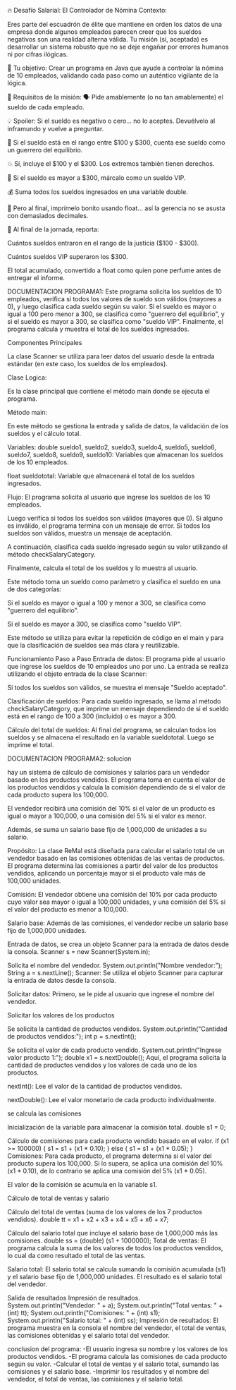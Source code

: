 🔥 Desafío Salarial: El Controlador de Nómina
Contexto:

Eres parte del escuadrón de élite que mantiene en orden los datos de una empresa donde algunos empleados parecen creer que los sueldos negativos son una realidad alterna válida. Tu misión (sí, aceptada) es desarrollar un sistema robusto que no se deje engañar por errores humanos ni por cifras ilógicas.

🎯 Tu objetivo:
Crear un programa en Java que ayude a controlar la nómina de 10 empleados, validando cada paso como un auténtico vigilante de la lógica.


🧠 Requisitos de la misión:
🗣️ Pide amablemente (o no tan amablemente) el sueldo de cada empleado.

💡 Spoiler: Si el sueldo es negativo o cero... no lo aceptes. Devuélvelo al inframundo y vuelve a preguntar.

🧮 Si el sueldo está en el rango entre $100 y $300, cuenta ese sueldo como un guerrero del equilibrio.

💥 Sí, incluye el $100 y el $300. Los extremos también tienen derechos.

🚀 Si el sueldo es mayor a $300, márcalo como un sueldo VIP.

💰 Suma todos los sueldos ingresados en una variable double.

🎨 Pero al final, imprímelo bonito usando float... así la gerencia no se asusta con demasiados decimales.

🧾 Al final de la jornada, reporta:

Cuántos sueldos entraron en el rango de la justicia ($100 - $300).

Cuántos sueldos VIP superaron los $300.

El total acumulado, convertido a float como quien pone perfume antes de entregar el informe.

DOCUMENTACION PROGRAMA1:
Este programa solicita los sueldos de 10 empleados, verifica si todos los valores de sueldo son válidos (mayores a 0), y luego clasifica cada sueldo según su valor. Si el sueldo es mayor o igual a 100 pero menor a 300, se clasifica como "guerrero del equilibrio", y si el sueldo es mayor a 300, se clasifica como "sueldo VIP". Finalmente, el programa calcula y muestra el total de los sueldos ingresados.

Componentes Principales



La clase Scanner se utiliza para leer datos del usuario desde la entrada estándar (en este caso, los sueldos de los empleados).

Clase Logica:

Es la clase principal que contiene el método main donde se ejecuta el programa.

Método main:

En este método se gestiona la entrada y salida de datos, la validación de los sueldos y el cálculo total.

Variables:
double sueldo1, sueldo2, sueldo3, sueldo4, sueldo5, sueldo6, sueldo7, sueldo8, sueldo9, sueldo10: Variables que almacenan los sueldos de los 10 empleados.

float sueldototal: Variable que almacenará el total de los sueldos ingresados.

Flujo:
El programa solicita al usuario que ingrese los sueldos de los 10 empleados.

Luego verifica si todos los sueldos son válidos (mayores que 0). Si alguno es inválido, el programa termina con un mensaje de error. Si todos los sueldos son válidos, muestra un mensaje de aceptación.

A continuación, clasifica cada sueldo ingresado según su valor utilizando el método checkSalaryCategory.

Finalmente, calcula el total de los sueldos y lo muestra al usuario.



Este método toma un sueldo como parámetro y clasifica el sueldo en una de dos categorías:

Si el sueldo es mayor o igual a 100 y menor a 300, se clasifica como "guerrero del equilibrio".

Si el sueldo es mayor a 300, se clasifica como "sueldo VIP".

Este método se utiliza para evitar la repetición de código en el main y para que la clasificación de sueldos sea más clara y reutilizable.


Funcionamiento Paso a Paso
Entrada de datos: El programa pide al usuario que ingrese los sueldos de 10 empleados uno por uno. La entrada se realiza utilizando el objeto entrada de la clase Scanner:


Si todos los sueldos son válidos, se muestra el mensaje "Sueldo aceptado".

Clasificación de sueldos: Para cada sueldo ingresado, se llama al método checkSalaryCategory, que imprime un mensaje dependiendo de si el sueldo está en el rango de 100 a 300 (incluido) o es mayor a 300.

Cálculo del total de sueldos: Al final del programa, se calculan todos los sueldos y se almacena el resultado en la variable sueldototal. Luego se imprime el total.



DOCUMENTACION PROGRAMA2:
 solucion


  hay un  sistema de cálculo de comisiones y salarios para un vendedor basado en los productos vendidos. El programa toma en cuenta el valor de los productos vendidos y calcula la comisión
  dependiendo de si el valor de cada producto supera los 100,000.
 
  El vendedor recibirá una comisión del 10% si el valor de un producto es igual o mayor a 100,000, o una comisión del 5% si el valor es menor.
  
  Además, se suma un salario base fijo de 1,000,000 de unidades a su salario.

  Propósito: La clase ReMal está diseñada para calcular el salario total de un vendedor basado en las comisiones obtenidas de las ventas de productos. El programa determina las comisiones a partir del valor de los productos vendidos, aplicando un porcentaje mayor si el producto vale más de 100,000 unidades.

  Comisión: El vendedor obtiene una comisión del 10% por cada producto cuyo valor sea mayor o igual a 100,000 unidades, y una comisión del 5% si el valor del producto es menor a 100,000.

  Salario base: Además de las comisiones, el vendedor recibe un salario base fijo de 1,000,000 unidades.


 Entrada de datos, se crea un objeto Scanner para la entrada de datos desde la consola.
 Scanner s = new Scanner(System.in);

 Solicita el nombre del vendedor.
 System.out.println("Nombre vendedor:");
 String a = s.nextLine();
 Scanner: Se utiliza el objeto Scanner para capturar la entrada de datos desde la consola.

 Solicitar datos: Primero, se le pide al usuario que ingrese el nombre del vendedor.

 Solicitar los valores de los productos

 Se solicita la cantidad de productos vendidos.
 System.out.println("Cantidad de productos vendidos:");
 int p = s.nextInt();

 Se solicita el valor de cada producto vendido.
 System.out.println("Ingrese valor producto 1:");
 double x1 = s.nextDouble();
 Aquí, el programa solicita la cantidad de productos vendidos y los valores de cada uno de los productos.

 nextInt(): Lee el valor de la cantidad de productos vendidos.

 nextDouble(): Lee el valor monetario de cada producto individualmente.

 se calcula las comisiones

 Inicialización de la variable para almacenar la comisión total.
 double s1 = 0;

 Cálculo de comisiones para cada producto vendido basado en el valor.
 if (x1 >= 100000) {
    s1 = s1 + (x1 * 0.10);
} else {
    s1 = s1 + (x1 * 0.05);
}
Comisiones: Para cada producto, el programa determina si el valor del producto supera los 100,000. Si lo supera, se aplica una comisión del 10% (x1 * 0.10), de lo contrario se aplica una comisión del 5% (x1 * 0.05).

El valor de la comisión se acumula en la variable s1.

 Cálculo de total de ventas y salario

 Cálculo del total de ventas (suma de los valores de los 7 productos vendidos).
 double tt = x1 + x2 + x3 + x4 + x5 + x6 + x7;

 Cálculo del salario total que incluye el salario base de 1,000,000 más las comisiones.
 double ss = (double) (s1 + 1000000);
 Total de ventas: El programa calcula la suma de los valores de todos los productos vendidos, lo cual da como resultado el total de las ventas.

 Salario total: El salario total se calcula sumando la comisión acumulada (s1) y el salario base fijo de 1,000,000 unidades. El resultado es el salario total del vendedor.

 Salida de resultados
 Impresión de resultados.
 System.out.println("Vendedor: " + a);
 System.out.println("Total ventas: " + (int) tt);
 System.out.println("Comisiones: " + (int) s1);
 System.out.println("Salario total: " + (int) ss);
 Impresión de resultados: El programa muestra en la consola el nombre del vendedor, el total de ventas, las comisiones obtenidas y el salario total del vendedor.

 conclusion del programa:
 -El usuario ingresa su nombre y los valores de los productos vendidos.
 -El programa calcula las comisiones de cada producto según su valor.
 -Calcular el total de ventas y el salario total, sumando las comisiones y el salario base.
 -Imprimir los resultados y el nombre del vendedor, el total de ventas, las comisiones y el salario total.



